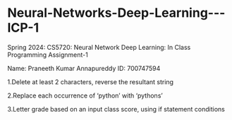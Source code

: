 # Neural-Networks-Deep-Learning---ICP-1


Spring 2024: CS5720: Neural Network Deep Learning: In Class Programming Assignment-1     

Name: Praneeth Kumar Annapureddy ID: 700747594


1.Delete at least 2 characters, reverse the resultant string

2.Replace each occurrence of ‘python’ with ‘pythons’

3.Letter grade based on an input class score, using if statement conditions
